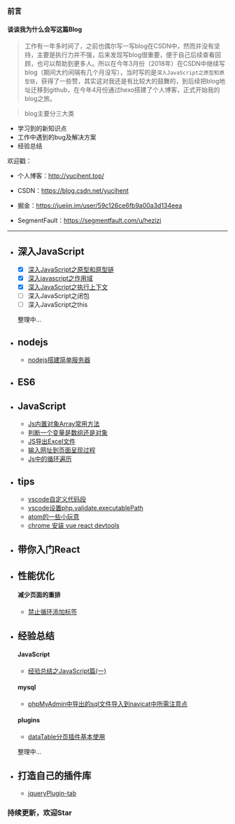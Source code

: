 ### 前言
#### 谈谈我为什么会写这篇Blog
>工作有一年多时间了，之前也偶尔写一写blog在CSDN中，然而并没有坚持，主要是执行力并不强，后来发现写blog很重要，便于自己后续查看回顾，也可以帮助到更多人。所以在今年3月份（2018年）在CSDN中继续写blog（期间大约间隔有几个月没写），当时写的是`深入JavaScript之原型和原型链`，获得了一些赞，其实这对我还是有比较大的鼓舞的，到后续把blog地址迁移到github，在今年4月份通过hexo搭建了个人博客，正式开始我的blog之旅。

>blog主要分三大类
 - 学习到的新知识点
 - 工作中遇到的bug及解决方案
 - 经验总结

欢迎戳：

- 个人博客：http://yucihent.top/

- CSDN：https://blog.csdn.net/yucihent

- 掘金：https://juejin.im/user/59c126ce6fb9a00a3d134eea

- SegmentFault：https://segmentfault.com/u/hezizi

---

- ## 深入JavaScript
  - [x] [深入JavaScript之原型和原型链](https://github.com/hezizi/myBlog/issues/1)
  - [x] [深入javascript之作用域](https://github.com/hezizi/myBlog/issues/2)
  - [x] [深入JavaScript之执行上下文](https://github.com/hezizi/myBlog/issues/3)
  - [ ] 深入JavaScript之闭包
  - [ ] 深入JavaScript之this

  整理中...
  
- ## nodejs
  - [nodejs搭建简单服务器](https://github.com/hezizi/myBlog/issues/17)

- ## ES6

- ## JavaScript
  - [Js内置对象Array常用方法](https://github.com/hezizi/myBlog/issues/5)
  - [判断一个变量是数组还是对象](https://github.com/hezizi/myBlog/issues/6)
  - [JS导出Excel文件](https://github.com/hezizi/myBlog/issues/12)
  - [输入网址到页面呈现过程](https://github.com/hezizi/myBlog/issues/15)
  - [Js中的循环遍历](https://github.com/hezizi/myBlog/issues/18)

- ## tips
  - [vscode自定义代码段](https://github.com/hezizi/myBlog/issues/7)
  - [vscode设置php.validate.executablePath](https://github.com/hezizi/myBlog/issues/8)
  - [atom的一些小玩意](https://github.com/hezizi/myBlog/issues/13)
  - [chrome 安装 vue react devtools](https://github.com/hezizi/myBlog/issues/14)

- ## 带你入门React

- ## 性能优化
  #### 减少页面的重排
  - [禁止循环添加标签](https://github.com/hezizi/myBlog/issues/16)

- ## 经验总结
  #### JavaScript
  - [经验总结之JavaScript篇(一)](https://github.com/hezizi/myBlog/issues/4)

  #### mysql
  - [phpMyAdmin中导出的sql文件导入到navicat中所需注意点](https://github.com/hezizi/myBlog/issues/9)

  #### plugins
  - [dataTable分页插件基本使用](https://github.com/hezizi/myBlog/issues/11)

  整理中...

- ## 打造自己的插件库
  - [jqueryPlugin-tab](https://github.com/hezizi/myBlog/issues/10)

### 持续更新，欢迎Star

